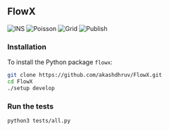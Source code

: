## FlowX

![INS](https://github.com/akashdhruv/FlowX/.github/workflows/INS/badge.svg)
![Poisson](https://github.com/akashdhruv/FlowX/.github/workflows/Poisson/badge.svg)
![Grid](https://github.com/akashdhruv/FlowX/.github/workflows/Grid/badge.svg)
![Publish](https://github.com/akashdhruv/FlowX/.github/workflows/Publish/badge.svg)

### Installation

To install the Python package `flowx`:

```bash
git clone https://github.com/akashdhruv/FlowX.git
cd FlowX
./setup develop
```

### Run the tests

```bash
python3 tests/all.py
```
